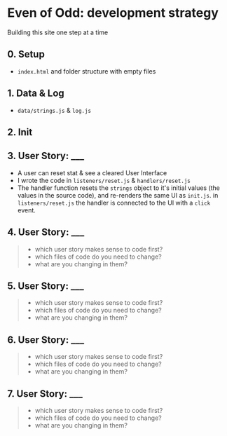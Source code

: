 # Even of Odd: development strategy

Building this site one step at a time

## 0. Setup

* `index.html` and folder structure with empty files

## 1. Data & Log

* `data/strings.js` & `log.js`

## 2. Init 



## 3. User Story: ___

* A user can reset stat & see a cleared User Interface
* I wrote the code in `listeners/reset.js` & `handlers/reset.js`
* The handler function resets the `strings` object to it's initial values (the values in the source code), and re-renders the same UI as `init.js`.  in `listeners/reset.js` the handler is connected to the UI with a `click` event.

## 4. User Story: ___

> * which user story makes sense to code first?
> * which files of code do you need to change?
> * what are you changing in them?

## 5. User Story: ___

> * which user story makes sense to code first?
> * which files of code do you need to change?
> * what are you changing in them?

## 6. User Story: ___

> * which user story makes sense to code first?
> * which files of code do you need to change?
> * what are you changing in them?

## 7. User Story: ___

> * which user story makes sense to code first?
> * which files of code do you need to change?
> * what are you changing in them?
